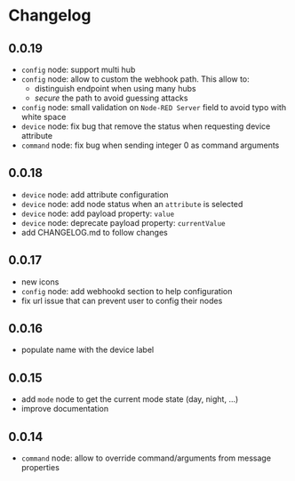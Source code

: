 # Changelog

## 0.0.19
* `config` node: support multi hub
* `config` node: allow to custom the webhook path. This allow to:
    * distinguish endpoint when using many hubs
    * *secure* the path to avoid guessing attacks
* `config` node: small validation on `Node-RED Server` field to avoid typo with white space
* `device` node: fix bug that remove the status when requesting device attribute
* `command` node: fix bug when sending integer 0 as command arguments

## 0.0.18
* `device` node: add attribute configuration
* `device` node: add node status when an `attribute` is selected
* `device` node: add payload property: `value`
* `device` node: deprecate payload property: `currentValue`
* add CHANGELOG.md to follow changes

## 0.0.17
* new icons
* `config` node: add webhookd section to help configuration
* fix url issue that can prevent user to config their nodes

## 0.0.16
* populate name with the device label

## 0.0.15
* add `mode` node to get the current mode state (day, night, ...)
* improve documentation

## 0.0.14
* `command` node: allow to override command/arguments from message properties
